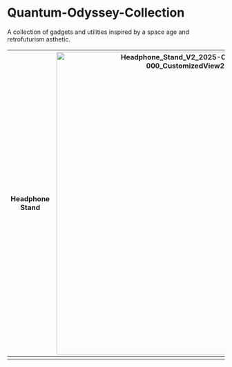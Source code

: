 # Quantum-Odyssey-Collection
A collection of gadgets and utilities inspired by a space age and retrofuturism asthetic.

| **Headphone Stand** | <img width="700" height="700" alt="Headphone_Stand_V2_2025-Oct-08_04-40-39AM-000_CustomizedView26721480608" src="https://github.com/user-attachments/assets/5422a1ec-3a3f-4e1a-91e4-b27cc2b69a38" /> |
|---------------------|----------|
|                     |          |


